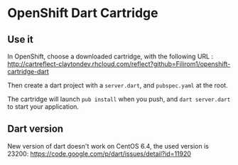 # OpenShift Dart Cartridge

## Use it

In OpenShift, choose a downloaded cartridge, with the following URL : http://cartreflect-claytondev.rhcloud.com/reflect?github=Filirom1/openshift-cartridge-dart

Then create a dart project with a `server.dart`, and `pubspec.yaml` at the root.

The cartridge will launch `pub install` when you push, and `dart server.dart` to start your application.

## Dart version

New version of dart doesn't work on CentOS 6.4, the used version is 23200: https://code.google.com/p/dart/issues/detail?id=11920
